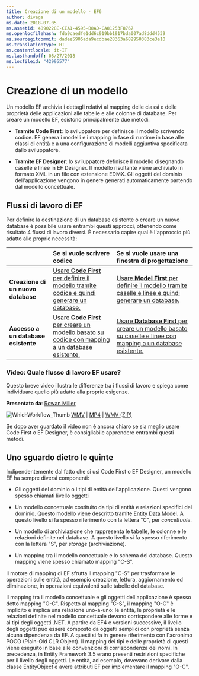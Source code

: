 ```yaml
---
title: Creazione di un modello - EF6
author: divega
ms.date: 2018-07-05
ms.assetid: 4890228E-CEA1-4595-B8AD-CA81253F8767
ms.openlocfilehash: fda9caedfe1dd6c919bb1917bda007ad8ddd4539
ms.sourcegitcommit: dadee5905ada9ecdbae28363a682950383ce3e10
ms.translationtype: HT
ms.contentlocale: it-IT
ms.lasthandoff: 08/27/2018
ms.locfileid: "42995577"
---
```

# <a name="creating-a-model"></a>Creazione di un modello

Un modello EF archivia i dettagli relativi al mapping delle classi e delle proprietà delle applicazioni alle tabelle e alle colonne di database. Per creare un modello EF, esistono principalmente due metodi:

- **Tramite Code First**: lo sviluppatore per definisce il modello scrivendo codice. EF genera i modelli e i mapping in fase di runtime in base alle classi di entità e a una configurazione di modelli aggiuntiva specificata dallo sviluppatore.

- **Tramite EF Designer**: lo sviluppatore definisce il modello disegnando caselle e linee in EF Designer. Il modello risultante viene archiviato in formato XML in un file con estensione EDMX. Gli oggetti del dominio dell'applicazione vengono in genere generati automaticamente partendo dal modello concettuale.

## <a name="ef-workflows"></a>Flussi di lavoro di EF

Per definire la destinazione di un database esistente o creare un nuovo database è possibile usare entrambi questi approcci, ottenendo come risultato 4 flussi di lavoro diversi.
È necessario capire qual è l'approccio più adatto alle proprie necessità:  

|                                           | Se si vuole scrivere codice                                                                                                                   | Se si vuole usare una finestra di progettazione                                                                                                                        |
|:------------------------------------------|:-----------------------------------------------------------------------------------------------------------------------------------------------|:---------------------------------------------------------------------------------------------------------------------------------------------------|
| **Creazione di un nuovo database**          | [Usare **Code First** per definire il modello tramite codice e quindi generare un database.](~/ef6/modeling/code-first/workflows/new-database.md)           | [Usare **Model First** per definire il modello tramite caselle e linee e quindi generare un database.](~/ef6/modeling/designer/workflows/model-first.md)   |
| **Accesso a un database esistente** | [Usare **Code First** per creare un modello basato su codice con mapping a un database esistente.](~/ef6/modeling/code-first/workflows/existing-database.md) | [Usare **Database First** per creare un modello basato su caselle e linee con mapping a un database esistente.](~/ef6/modeling/designer/workflows/database-first.md) |

### <a name="watch-the-video-what-ef-workflow-should-i-use"></a>Video: Quale flusso di lavoro EF usare?

Questo breve video illustra le differenze tra i flussi di lavoro e spiega come individuare quello più adatto alla proprie esigenze.

**Presentato da**: [Rowan Miller](http://romiller.com/)

![WhichWorkflow_Thumb](../media/whichworkflow-thumb.png) [WMV](http://download.microsoft.com/download/8/F/8/8F81F4CD-3678-4229-8D79-0C63FFA3C595/HDI_ITPro_Technet_winvideo_ChoseYourWorkflow.wmv) | [MP4](http://download.microsoft.com/download/8/F/8/8F81F4CD-3678-4229-8D79-0C63FFA3C595/HDI_ITPro_Technet_mp4video_ChoseYourWorkflow.m4v) | [WMV (ZIP)](http://download.microsoft.com/download/8/F/8/8F81F4CD-3678-4229-8D79-0C63FFA3C595/HDI_ITPro_Technet_winvideo_ChoseYourWorkflow.zip)

Se dopo aver guardato il video non è ancora chiaro se sia meglio usare Code First o EF Designer, è consigliabile apprendere entrambi questi metodi.

## <a name="a-look-under-the-hood"></a>Uno sguardo dietro le quinte

Indipendentemente dal fatto che si usi Code First o EF Designer, un modello EF ha sempre diversi componenti:

- Gli oggetti del dominio o i tipi di entità dell'applicazione. Questi vengono spesso chiamati livello oggetti

- Un modello concettuale costituito da tipi di entità e relazioni specifici del dominio. Questo modello viene descritto tramite [Entity Data Model](~/ef6/resources/glossary.md#entity-data-model). A questo livello si fa spesso riferimento con la lettera "C", per _concettuale_.

- Un modello di archiviazione che rappresenta le tabelle, le colonne e le relazioni definite nel database. A questo livello si fa spesso riferimento con la lettera "S", per _storage_ (archiviazione).  

- Un mapping tra il modello concettuale e lo schema del database. Questo mapping viene spesso chiamato mapping "C-S".

Il motore di mapping di EF sfrutta il mapping "C-S" per trasformare le operazioni sulle entità, ad esempio creazione, lettura, aggiornamento ed eliminazione, in operazioni equivalenti sulle tabelle del database.

Il mapping tra il modello concettuale e gli oggetti dell'applicazione è spesso detto mapping "O-C". Rispetto al mapping "C-S", il mapping "O-C" è implicito e implica una relazione uno-a-uno: le entità, le proprietà e le relazioni definite nel modello concettuale devono corrispondere alle forme e ai tipi degli oggetti .NET. A partire da EF4 e versioni successive, il livello degli oggetti può essere composto da oggetti semplici con proprietà senza alcuna dipendenza da EF. A questi si fa in genere riferimento con l'acronimo POCO (Plain-Old CLR Object). Il mapping dei tipi e delle proprietà di questi viene eseguito in base alle convenzioni di corrispondenza dei nomi. In precedenza, in Entity Framework 3.5 erano presenti restrizioni specifiche per il livello degli oggetti. Le entità, ad esempio, dovevano derivare dalla classe EntityObject e avere attributi EF per implementare il mapping "O-C".
